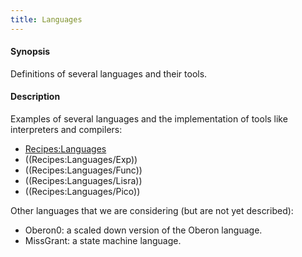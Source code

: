 ```yaml
---
title: Languages
---
```


#### Synopsis

Definitions of several languages and their tools.

#### Description

Examples of several languages and the implementation of tools like interpreters and compilers:
* [Recipes:Languages](../../Recipes/Languages)
* ((Recipes:Languages/Exp))
* ((Recipes:Languages/Func))
* ((Recipes:Languages/Lisra))
* ((Recipes:Languages/Pico))

Other languages that we are considering (but are not yet described):

*  Oberon0: a scaled down version of the Oberon language.
*  MissGrant: a state machine language.



